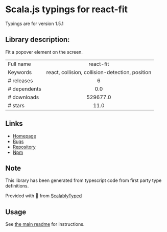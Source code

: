 
# Scala.js typings for react-fit

Typings are for version 1.5.1

## Library description:
Fit a popover element on the screen.

|                    |                 |
| ------------------ | :-------------: |
| Full name          | react-fit |
| Keywords           | react, collision, collision-detection, position |
| # releases         | 6 |
| # dependents       | 0.0 |
| # downloads        | 529677.0 |
| # stars            | 11.0 |

## Links
- [Homepage](https://github.com/wojtekmaj/react-fit#readme)
- [Bugs](https://github.com/wojtekmaj/react-fit/issues)
- [Repository](https://github.com/wojtekmaj/react-fit)
- [Npm](https://www.npmjs.com/package/react-fit)
    


## Note
This library has been generated from typescript code from first party type definitions.

Provided with :purple_heart: from [ScalablyTyped](https://github.com/oyvindberg/ScalablyTyped)

## Usage
See [the main readme](../../readme.md) for instructions.


